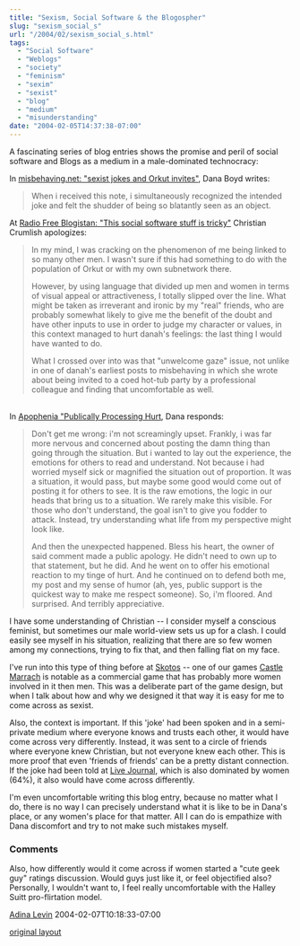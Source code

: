 ```yaml
---
title: "Sexism, Social Software & the Blogospher"
slug: "sexism_social_s"
url: "/2004/02/sexism_social_s.html"
tags:
  - "Social Software"
  - "Weblogs"
  - "society"
  - "feminism"
  - "sexim"
  - "sexist"
  - "blog"
  - "medium"
  - "misunderstanding"
date: "2004-02-05T14:37:38-07:00"
---
```

<p>A fascinating series of blog entries shows the promise and peril of social software and Blogs as a medium in a male-dominated technocracy:</p>
<p>In <a href="http://www.misbehaving.net/2004/02/sexist_jokes_an.html">misbehaving.net: "sexist jokes and Orkut invites"</a>, Dana Boyd writes:<blockquote>When i received this note, i simultaneously recognized the intended joke and felt the shudder of being so blatantly seen as an object.</blockquote>At <a href="http://radiofreeblogistan.com/2004/02/04/this_social_software_stuff_is_tricky.html">Radio Free Blogistan: "This social software stuff is tricky"</a> Christian Crumlish apologizes:<blockquote>In my mind, I was cracking on the phenomenon of me being linked to so many other men. I wasn't sure if this had something to do with the population of Orkut or with my own subnetwork there.</p>
<p>However, by using language that divided up men and women in terms of visual appeal or attractiveness, I totally slipped over the line. What might be taken as irreverant and ironic by my "real" friends, who are probably somewhat likely to give me the benefit of the doubt and have other inputs to use in order to judge my character or values, in this context managed to hurt danah's feelings: the last thing I would have wanted to do.</p>
<p>What I crossed over into was that "unwelcome gaze" issue, not unlike in one of danah's earliest posts to misbehaving in which she wrote about being invited to a coed hot-tub party by a professional colleague and finding that uncomfortable as well.</blockquote><br />
In <a href="http://www.zephoria.org/thoughts/archives/2004/02/05/publicly_processing_hurt.html">Apophenia "Publically Processing Hurt</a>, Dana responds:<blockquote>Don't get me wrong: i'm not screamingly upset. Frankly, i was far more nervous and concerned about posting the damn thing than going through the situation. But i wanted to lay out the experience, the emotions for others to read and understand. Not because i had worried myself sick or magnified the situation out of proportion. It was a situation, it would pass, but maybe some good would come out of posting it for others to see. It is the raw emotions, the logic in our heads that bring us to a situation. We rarely make this visible. For those who don't understand, the goal isn't to give you fodder to attack. Instead, try understanding what life from my perspective might look like. </p>
<p>And then the unexpected happened. Bless his heart, the owner of said comment made a public apology. He didn't need to own up to that statement, but he did. And he went on to offer his emotional reaction to my tinge of hurt. And he continued on to defend both me, my post and my sense of humor (ah, yes, public support is the quickest way to make me respect someone). So, i'm floored. And surprised. And terribly appreciative.</blockquote>I have some understanding of Christian -- I consider myself a conscious feminist, but sometimes our male world-view sets us up for a clash. I could easily see myself in his situation, realizing that there are so few women among my connections, trying to fix that, and then falling flat on my face.</p>
<p>I've run into this type of thing before at <a href="http://www.skotos.net/">Skotos</a> -- one of our games <a href="http://www.skotos.net/games/marrach/">Castle Marrach</a> is notable as a commercial game that has probably more women involved in it then men. This was a deliberate part of the game design, but when I talk about how and why we designed it that way it is easy for me to come across as sexist.</p>
<p>Also, the context is important. If this 'joke' had been spoken and in a semi-private medium where everyone knows and trusts each other, it would have come across very differently. Instead, it was sent to a circle of friends where everyone knew Christian, but not everyone knew each other. This is more proof that even 'friends of friends' can be a pretty distant connection. If the joke had been told at <a href="http://www.livejournal.com">Live Journal</a>, which is also dominated by women (64%), it also would have come across differently.</p>
<p>I'm even uncomfortable writing this blog entry, because no matter what I do, there is no way I can precisely understand what it is like to be in Dana's place, or any women's place for that matter. All I can do is empathize with Dana discomfort and try to not make such mistakes myself.<br />
</p>
<footer><h3>Comments</h3>
<div class="u-comment h-cite">
<p class="p-content p-name">Also, how differently would it come across if women started a "cute geek guy" ratings discussion.
Would guys just like it, or feel objectified also?
Personally, I wouldn't want to, I feel really uncomfortable with the Halley Suitt pro-flirtation model.
</p>
<a class="u-author h-card" href="http://www.alevin.com/weblog">Adina Levin</a>
<time class="dt-published" datetime="2004-02-07T10:18:33-07:00">2004-02-07T10:18:33-07:00</time>
</div>
</footer>
<p class="previous"><a href="/previous/2004/02/sexism_social_s.html" rel="syndication" class="u-syndication" >original layout</a></p>
